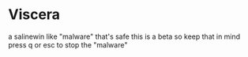 # Viscera
a salinewin like "malware" that's safe this is a beta so keep that in mind press q or esc to stop the "malware"
